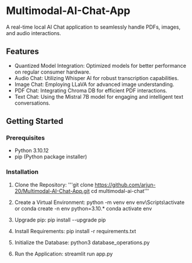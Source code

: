 # Multimodal-AI-Chat-App
A real-time local AI Chat application to seamlessly handle PDFs, images, and audio interactions.
## Features

- Quantized Model Integration: Optimized models for better performance on regular consumer hardware.
- Audio Chat: Utilizing Whisper AI for robust transcription capabilities.
- Image Chat: Employing LLaVA for advanced image understanding.
- PDF Chat: Integrating Chroma DB for efficient PDF interactions.
- Text Chat: Using the Mistral 7B model for engaging and intelligent text conversations.

## Getting Started

### Prerequisites

- Python 3.10.12
- pip (Python package installer)

### Installation

1. Clone the Repository:
    '''git clone https://github.com/arjun-20/Multimodal-AI-Chat-App.git
    cd multimodal-ai-chat'''

2. Create a Virtual Environment:
    python -m venv env
    env\Scripts\activate
    or
   conda create -n env python=3.10.*
   conda activate env
    
4. Upgrade pip:
    pip install --upgrade pip

5. Install Requirements:
    pip install -r requirements.txt

6. Initialize the Database:
   python3 database_operations.py
    
7. Run the Application:
    streamlit run app.py
    
